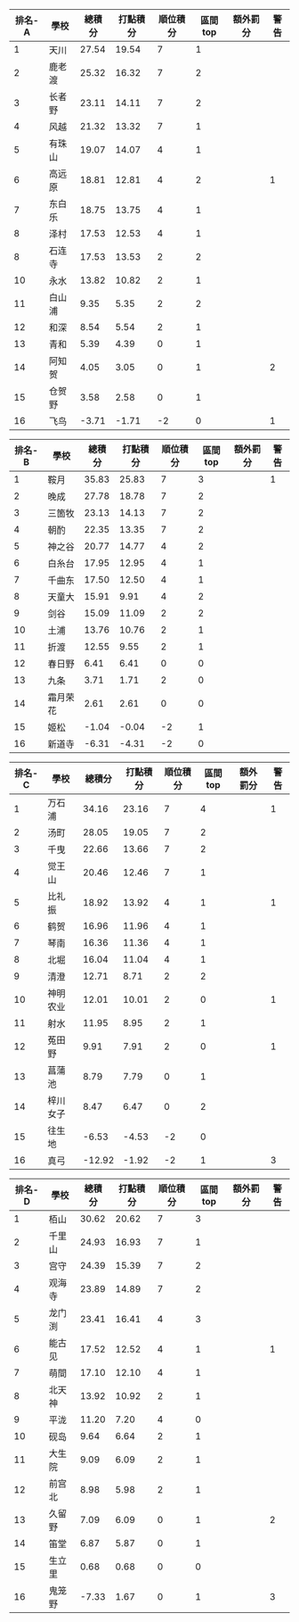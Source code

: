 排名-A|學校|總積分|打點積分|順位積分|區間top|額外罰分|警告
-|-|-|-|-|-|-|-
1|天川|27.54 |19.54 |7|1||
2|鹿老渡|25.32 |16.32 |7|2||
3|长者野|23.11 |14.11 |7|2||
4|风越|21.32 |13.32 |7|1||
5|有珠山|19.07 |14.07 |4|1||
6|高远原|18.81 |12.81 |4|2||1
7|东白乐|18.75 |13.75 |4|1||
8|泽村|17.53 |12.53 |4|1||
8|石连寺|17.53 |13.53 |2|2||
10|永水|13.82 |10.82 |2|1||
11|白山浦|9.35 |5.35 |2|2||
12|和深|8.54 |5.54 |2|1||
13|青和|5.39 |4.39 |0|1||
14|阿知贺|4.05 |3.05 |0|1||2
15|仓贺野|3.58 |2.58 |0|1||
16|飞鸟|-3.71 |-1.71 |-2|0||1

排名-B|學校|總積分|打點積分|順位積分|區間top|額外罰分|警告
-|-|-|-|-|-|-|-
1|鞍月|35.83 |25.83 |7|3||1
2|晚成|27.78 |18.78 |7|2||
3|三箇牧|23.13 |14.13 |7|2||
4|朝酌|22.35 |13.35 |7|2||
5|神之谷|20.77 |14.77 |4|2||
6|白糸台|17.95 |12.95 |4|1||
7|千曲东|17.50 |12.50 |4|1||
8|天童大|15.91 |9.91 |4|2||
9|剑谷|15.09 |11.09 |2|2||
10|土浦|13.76 |10.76 |2|1||
11|折渡|12.55 |9.55 |2|1||
12|春日野|6.41 |6.41 |0|0||
13|九条|3.71 |1.71 |2|0||
14|霜月荣花|2.61 |2.61 |0|0||
15|姬松|-1.04 |-0.04 |-2|1||
16|新道寺|-6.31 |-4.31 |-2|0||

排名-C|學校|總積分|打點積分|順位積分|區間top|額外罰分|警告
-|-|-|-|-|-|-|-
1|万石浦|34.16 |23.16 |7|4||1
2|汤町|28.05 |19.05 |7|2||
3|千曳|22.66 |13.66 |7|2||
4|觉王山|20.46 |12.46 |7|1||
5|比礼振|18.92 |13.92 |4|1||1
6|鹤贺|16.96 |11.96 |4|1||
7|琴南|16.36 |11.36 |4|1||
8|北堀|16.04 |11.04 |4|1||
9|清澄|12.71 |8.71 |2|2||
10|神明农业|12.01 |10.01 |2|0||1
11|射水|11.95 |8.95 |2|1||
12|菟田野|9.91 |7.91 |2|0||1
13|菖蒲池|8.79 |7.79 |0|1||
14|梓川女子|8.47 |6.47 |0|2||
15|往生地|-6.53 |-4.53 |-2|0||
16|真弓|-12.92 |-1.92 |-2|1||3

排名-D|學校|總積分|打點積分|順位積分|區間top|額外罰分|警告
-|-|-|-|-|-|-|-
1|栢山|30.62 |20.62 |7|3||
2|千里山|24.93 |16.93 |7|1||
3|宫守|24.39 |15.39 |7|2||
4|观海寺|23.89 |14.89 |7|2||
5|龙门渕|23.41 |16.41 |4|3||
6|能古见|17.52 |12.52 |4|1||1
7|萌間|17.10 |12.10 |4|1||
8|北天神|13.92 |10.92 |2|1||
9|平泷|11.20 |7.20 |4|0||
10|砚岛|9.64 |6.64 |2|1||
11|大生院|9.09 |6.09 |2|1||
12|前宫北|8.98 |5.98 |2|1||
13|久留野|7.09 |6.09 |0|1||2
14|笛堂|6.87 |5.87 |0|1||
15|生立里|0.68 |0.68 |0|0||
16|鬼笼野|-7.33 |1.67 |0|1||3
